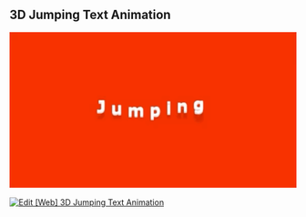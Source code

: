 ## 3D Jumping Text Animation

![Edit [Web] 3D Jumping Text Animation](../../gifs/text/3d-jumping-text-animation.gif)

[![Edit [Web] 3D Jumping Text Animation](https://codesandbox.io/static/img/play-codesandbox.svg)](https://codesandbox.io/s/7wmyq3oolq)
